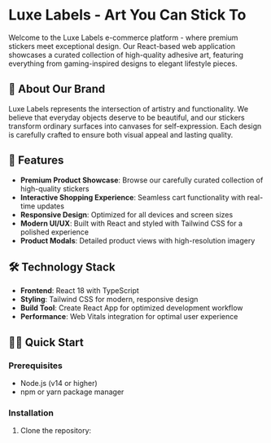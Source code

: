 # Luxe Labels - Art You Can Stick To

Welcome to the Luxe Labels e-commerce platform - where premium stickers meet exceptional design. Our React-based web application showcases a curated collection of high-quality adhesive art, featuring everything from gaming-inspired designs to elegant lifestyle pieces.

## 🎨 About Our Brand

Luxe Labels represents the intersection of artistry and functionality. We believe that everyday objects deserve to be beautiful, and our stickers transform ordinary surfaces into canvases for self-expression. Each design is carefully crafted to ensure both visual appeal and lasting quality.

## 🚀 Features

- **Premium Product Showcase**: Browse our carefully curated collection of high-quality stickers
- **Interactive Shopping Experience**: Seamless cart functionality with real-time updates
- **Responsive Design**: Optimized for all devices and screen sizes
- **Modern UI/UX**: Built with React and styled with Tailwind CSS for a polished experience
- **Product Modals**: Detailed product views with high-resolution imagery

## 🛠️ Technology Stack

- **Frontend**: React 18 with TypeScript
- **Styling**: Tailwind CSS for modern, responsive design
- **Build Tool**: Create React App for optimized development workflow
- **Performance**: Web Vitals integration for optimal user experience

## 🏃‍♂️ Quick Start

### Prerequisites
- Node.js (v14 or higher)
- npm or yarn package manager

### Installation

1. Clone the repository:
